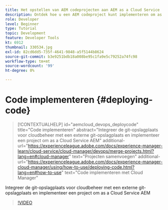 ```yaml
---
title: Het opstellen van AEM codeprojecten aan AEM as a Cloud Service
description: Ontdek hoe u een AEM codeproject kunt implementeren om as a Cloud Service te AEM met gebruik van Cloud Manager.
role: Developer
level: Beginner
type: Tutorial
topic: Development
feature: Developer Tools
kt: 6912
thumbnail: 330534.jpg
exl-id: 82cd6dd5-735f-4641-9848-a5f5144b8624
source-git-commit: b3e9251bdb18a008be95c1fa9e5c79252a74fc98
workflow-type: tm+mt
source-wordcount: '99'
ht-degree: 0%

---
```


# Code implementeren {#deploying-code}

>[!CONTEXTUALHELP]
>id="aemcloud_devops_deploycode"
>title="Code implementeren"
>abstract="Integreer de git-opslagplaats voor cloudbeheer met een externe git-opslagplaats en implementeer een project om as a Cloud Service AEM"
>additional-url="https://experienceleague.adobe.com/docs/experience-manager-learn/cloud-service/cloud-manager/devops/merge-projects.html?lang=en#cloud-manager" text="Projecten samenvoegen"
>additional-url="https://experienceleague.adobe.com/docs/experience-manager-cloud-manager/using/how-to-use/deploying-code.html?lang=en#how-to-use" text="Code implementeren met Cloud Manager"

Integreer de git-opslagplaats voor cloudbeheer met een externe git-opslagplaats en implementeer een project om as a Cloud Service AEM

>[!VIDEO](https://video.tv.adobe.com/v/330534?quality=12&learn=on)
